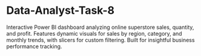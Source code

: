 # Data-Analyst-Task-8
Interactive Power BI dashboard analyzing online superstore sales, quantity, and profit. Features dynamic visuals for sales by region, category, and monthly trends, with slicers for custom filtering. Built for insightful business performance tracking.
